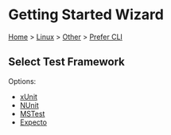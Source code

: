 # Getting Started Wizard

[Home](/docs/wiz/readme.md) > [Linux](Linux.md) > [Other](Linux_Other.md) > [Prefer CLI](Linux_Other_Cli.md)

## Select Test Framework

Options:
 * [xUnit](Linux_Other_Cli_xUnit.md)
 * [NUnit](Linux_Other_Cli_NUnit.md)
 * [MSTest](Linux_Other_Cli_MSTest.md)
 * [Expecto](Linux_Other_Cli_Expecto.md)
